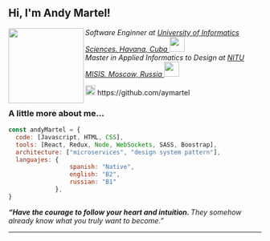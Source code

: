 <h2> Hi, I'm Andy Martel!</h2>
<img align='left' src="https://scontent-frx5-1.xx.fbcdn.net/v/t1.6435-9/64647534_1303909469792003_7549287621319458816_n.jpg?_nc_cat=111&ccb=1-3&_nc_sid=8bfeb9&_nc_ohc=fVq6SyOc0NwAX8trpQk&_nc_oc=AQnYJHWhdrfqRwDOUq2H8rSAmfACfom99UqHTOE4hUMw4YFhKzwnSEMOKyeoXuOwIzI&_nc_ht=scontent-frx5-1.xx&oh=d2deb835a2d4064b4f7f4bb862bf6804&oe=608AA7E0" width="150">
<p><em>Software Enginner at <a href="https://www.uci.cu/">University of Informatics Sciences. Havana, Cuba </a><img src="https://upload.wikimedia.org/wikipedia/commons/1/10/Logotipo_UCI_2.png" width="30"></br>Master in Applied Informatics to Design at <a href="https://misis.ru/">NITU MISIS. Moscow, Russia </a><img src="https://eweees.ru/wp-content/uploads/2018/07/misis-logo-2012_base-transp.png" width="30"> 
</em></p>
<p><img src="https://image.flaticon.com/icons/png/512/25/25231.png" width="20"> https://github.com/aymartel</p>

### A little more about me...  

```javascript
const andyMartel = {
  code: [Javascript, HTML, CSS],
  tools: [React, Redux, Node, WebSockets, SASS, Boostrap],
  architecture: ["microservices", "design system pattern"],
  languajes: {
                 spanish: "Native",
                 english: "B2",
                 russian: "B1"
             },
}
```

<em><b>“Have the courage to follow your heart and intuition. </b> They somehow already know what you truly want to become.” </em>

---

